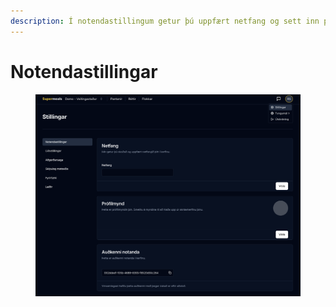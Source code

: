 ```yaml
---
description: Í notendastillingum getur þú uppfært netfang og sett inn prófílmynd
---
```


# Notendastillingar

<figure><img src="../../.gitbook/assets/Screenshot 2025-07-14 at 12.16.31.png" alt=""><figcaption></figcaption></figure>
